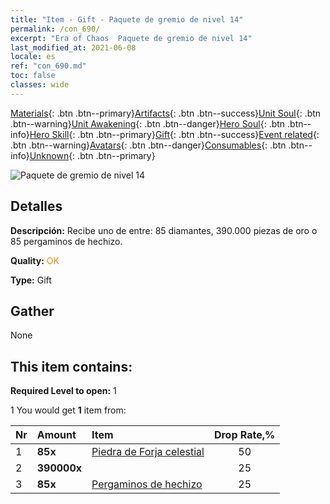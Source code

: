 ```yaml
---
title: "Item - Gift - Paquete de gremio de nivel 14"
permalink: /con_690/
excerpt: "Era of Chaos  Paquete de gremio de nivel 14"
last_modified_at: 2021-06-08
locale: es
ref: "con_690.md"
toc: false
classes: wide
---
```

 [Materials](/ItemsES/){: .btn .btn--primary}[Artifacts](/ItemsES/Artifacts/){: .btn .btn--success}[Unit Soul](/ItemsES/UnitSoul/){: .btn .btn--warning}[Unit Awakening](/ItemsES/UnitAwakening/){: .btn .btn--danger}[Hero Soul](/ItemsES/HeroSoul/){: .btn .btn--info}[Hero Skill](/ItemsES/HeroSkill/){: .btn .btn--primary}[Gift](/ItemsES/Gift/){: .btn .btn--success}[Event related](/ItemsES/Events/){: .btn .btn--warning}[Avatars](/ItemsES/Avatars/){: .btn .btn--danger}[Consumables](/ItemsES/Consumables/){: .btn .btn--info}[Unknown](/ItemsES/Unknown/){: .btn .btn--primary}

 ![Paquete de gremio de nivel 14](/images/t/i_50002.png)

## Detalles
 **Descripción:** Recibe uno de entre: 85 diamantes, 390.000 piezas de oro o 85 pergaminos de hechizo.

 **Quality:** <span style="color: #FF8C00">OK</span>

 **Type:** Gift

## Gather

  None

## This item contains:

 **Required Level to open:** 1

 1 You would get **1** item  from:

  | Nr | Amount |     Item    | Drop Rate,% |
  |:---|:-------|:------------|:---------:|
  | 1 |  **85x** | [Piedra de Forja celestial](/ItemsES/art_188/) | 50 | 
  | 2 |  **390000x** | <i class="fas fa-coins"/> | 25 | 
  | 3 |  **85x** | [Pergaminos de hechizo](/ItemsES/con_694/) | 25 | 
